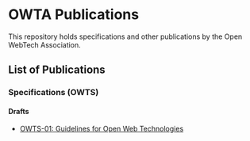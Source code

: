 # OWTA Publications

This repository holds specifications and other publications by the Open WebTech Association.

## List of Publications

### Specifications (OWTS)

#### Drafts

- [OWTS-01: Guidelines for Open Web Technologies](specs/drafts/owts-01.md)
